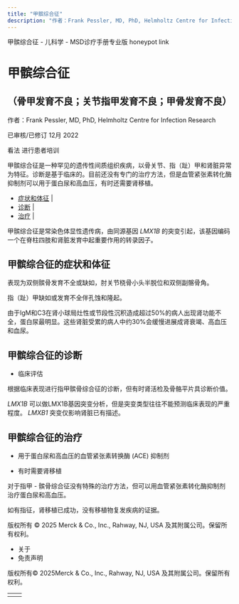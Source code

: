 ```yaml
---
title: "甲髌综合征"
description: "作者：Frank Pessler, MD, PhD, Helmholtz Centre for Infection Research"
---
```


﻿甲髌综合征 \- 儿科学 \- MSD诊疗手册专业版 honeypot link

# 甲髌综合征

## （骨甲发育不良；关节指甲发育不良；甲骨发育不良）

作者：Frank Pessler, MD, PhD, Helmholtz Centre for Infection Research

已审核/已修订 12月 2022

看法 进行患者培训

甲髌综合征是一种罕见的遗传性间质组织疾病，以骨关节、指（趾）甲和肾脏异常为特征。诊断是基于临床的。目前还没有专门的治疗方法，但是血管紧张素转化酶抑制剂可以用于蛋白尿和高血压，有时还需要肾移植。

- [症状和体征](#症状和体征_v29590968_zh) \|
- [诊断](#诊断_v29590972_zh) \|
- [治疗](#治疗_v29590981_zh) \|

甲髌综合征是常染色体显性遗传病，由同源基因 _LMX1B_ 的突变引起，该基因编码一个在脊柱四肢和肾脏发育中起重要作用的转录因子。

## 甲髌综合征的症状和体征

表现为双侧髌骨发育不全或缺如，肘关节桡骨小头半脱位和双侧副髂骨角。

指（趾）甲缺如或发育不全伴孔蚀和隆起。

由于IgM和C3在肾小球局灶性或节段性沉积造成超过50%的病人出现肾功能不全，蛋白尿最明显。这些肾脏受累的病人中约30%会缓慢进展成肾衰竭、高血压和血尿。

## 甲髌综合征的诊断

- 临床评估


根据临床表现进行指甲髌骨综合征的诊断，但有时肾活检及骨骼平片具诊断价值。

_LMX1B_ 可以做LMX1B基因突变分析，但是突变类型往往不能预测临床表现的严重程度。 _LMXB1_ 突变仅影响肾脏已有描述。

## 甲髌综合征的治疗

- 用于蛋白尿和高血压的血管紧张素转换酶 (ACE) 抑制剂

- 有时需要肾移植


对于指甲 \- 髌骨综合征没有特殊的治疗方法，但可以用血管紧张素转化酶抑制剂治疗蛋白尿和高血压。

如有指征，肾移植已成功，没有移植物复发疾病的证据。



版权所有 © 2025
Merck & Co., Inc., Rahway, NJ, USA 及其附属公司。保留所有权利。

- 关于
- 免责声明

版权所有© 2025Merck & Co., Inc., Rahway, NJ, USA 及其附属公司。保留所有权利。

|     |     |
| --- | --- |
|  |  |